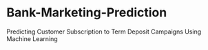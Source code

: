 # Bank-Marketing-Prediction
Predicting Customer Subscription to Term Deposit Campaigns Using Machine Learning
